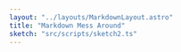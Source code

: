 ```yaml
---
layout: "../layouts/MarkdownLayout.astro"
title: "Markdown Mess Around"
sketch: "src/scripts/sketch2.ts"
---
```

